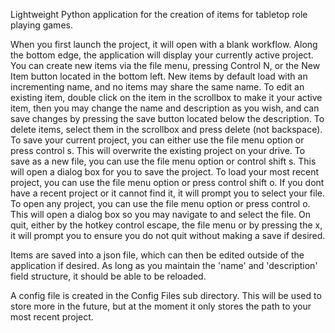 Lightweight Python application for the creation of items for tabletop role playing games.

When you first launch the project, it will open with a blank workflow.
Along the bottom edge, the application will display your currently active project.
You can create new items via the file menu, pressing Control N, or the New Item button located in the bottom left.
New items by default load with an incrementing name, and no items may share the same name.
To edit an existing item, double click on the item in the scrollbox to make it your active item, then you may change the name and description as you wish, and can save changes by pressing the save button located below the description.
To delete items, select them in the scrollbox and press delete (not backspace).
To save your current project, you can either use the file menu option or press control s. This will overwrite the existing project on your drive.
To save as a new file, you can use the file menu option or control shift s. This will open a dialog box for you to save the project.
To load your most recent project, you can use the file menu option or press control shift o. If you dont have a recent project or it cannot find it, it will prompt you to select your file.
To open any project, you can use the file menu option or press control o. This will open a dialog box so you may navigate to and select the file.
On quit, either by the hotkey control escape, the file menu or by pressing the x, it will prompt you to ensure you do not quit without making a save if desired.

Items are saved into a json file, which can then be edited outside of the application if desired. As long as you maintain the 'name' and 'description' field structure, it should be able to be reloaded.

A config file is created in the Config Files sub directory. This will be used to store more in the future, but at the moment it only stores the path to your most recent project.

